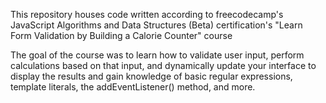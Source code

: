 This repository houses code written according to freecodecamp's JavaScript Algorithms and Data Structures (Beta) certification's "Learn Form Validation by Building a Calorie Counter" course

The goal of the course was to learn how to validate user input, perform calculations based on that input, and dynamically update your interface to display the results and gain knowledge of basic regular expressions, template literals, the addEventListener() method, and more.
